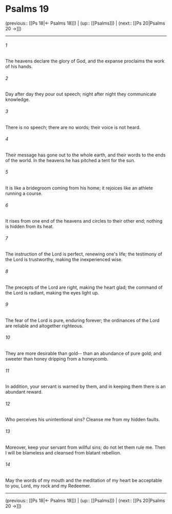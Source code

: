 # Psalms 19

(previous:: [[Ps 18|← Psalms 18]]) | (up:: [[Psalms]]) | (next:: [[Ps 20|Psalms 20 →]])

***


###### 1 
The heavens declare the glory of God, and the expanse proclaims the work of his hands. 

###### 2 
Day after day they pour out speech; night after night they communicate knowledge. 

###### 3 
There is no speech; there are no words; their voice is not heard. 

###### 4 
Their message has gone out to the whole earth, and their words to the ends of the world. In the heavens he has pitched a tent for the sun. 

###### 5 
It is like a bridegroom coming from his home; it rejoices like an athlete running a course. 

###### 6 
It rises from one end of the heavens and circles to their other end; nothing is hidden from its heat. 

###### 7 
The instruction of the Lord is perfect, renewing one's life; the testimony of the Lord is trustworthy, making the inexperienced wise. 

###### 8 
The precepts of the Lord are right, making the heart glad; the command of the Lord is radiant, making the eyes light up. 

###### 9 
The fear of the Lord is pure, enduring forever; the ordinances of the Lord are reliable and altogether righteous. 

###### 10 
They are more desirable than gold-- than an abundance of pure gold; and sweeter than honey dripping from a honeycomb. 

###### 11 
In addition, your servant is warned by them, and in keeping them there is an abundant reward. 

###### 12 
Who perceives his unintentional sins? Cleanse me from my hidden faults. 

###### 13 
Moreover, keep your servant from willful sins; do not let them rule me. Then I will be blameless and cleansed from blatant rebellion. 

###### 14 
May the words of my mouth and the meditation of my heart be acceptable to you, Lord, my rock and my Redeemer.

***

(previous:: [[Ps 18|← Psalms 18]]) | (up:: [[Psalms]]) | (next:: [[Ps 20|Psalms 20 →]])
